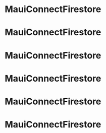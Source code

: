 # MauiConnectFirestore
# MauiConnectFirestore
# MauiConnectFirestore
# MauiConnectFirestore
# MauiConnectFirestore
# MauiConnectFirestore
